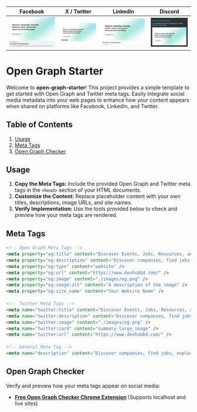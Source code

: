 | Facebook | X / Twitter | LinkedIn | Discord |
| -------- | ----------- | -------- | ------- |
| ![Thumbnail](https://github.com/muhammadhafijur/open-graph-starter/blob/main/images/facebook-thumbnail.png) | ![Thumbnail](https://github.com/muhammadhafijur/open-graph-starter/blob/main/images/twitter-thumbnail.png) | ![Thumbnail](https://github.com/muhammadhafijur/open-graph-starter/blob/main/images/linkedin-thumbnail.png) | ![Thumbnail](https://github.com/muhammadhafijur/open-graph-starter/blob/main/images/discord-thumbnail.png) |


# Open Graph Starter

Welcome to **open-graph-starter**! This project provides a simple template to get started with Open Graph and Twitter meta tags. Easily integrate social media metadata into your web pages to enhance how your content appears when shared on platforms like Facebook, LinkedIn, and Twitter.

## Table of Contents

1. [Usage](#usage)
2. [Meta Tags](#meta-tags)
3. [Open Graph Checker](#open-graph-checker)

## Usage


1. **Copy the Meta Tags:** Include the provided Open Graph and Twitter meta tags in the `<head>` section of your HTML documents.
2. **Customize the Content:** Replace placeholder content with your own titles, descriptions, image URLs, and site names.
3. **Verify Implementation:** Use the tools provided below to check and preview how your meta tags are rendered.

## Meta Tags


```html
<!-- Open Graph Meta Tags -->
<meta property="og:title" content="Discover Events, Jobs, Resources, and More | DevHubBD" />
<meta property="og:description" content="Discover companies, find jobs, explore events, and access resources all in one place on DevHubBD." />
<meta property="og:type" content="website" />
<meta property="og:url" content="https://www.devhubbd.com/" />
<meta property="og:image" content="./images/og.png" />
<meta property="og:image:alt" content="A description of the image" />
<meta property="og:site_name" content="Your Website Name" />

<!-- Twitter Meta Tags -->
<meta name="twitter:title" content="Discover Events, Jobs, Resources, and More | DevHubBD" />
<meta name="twitter:description" content="Discover companies, find jobs, explore events, and access resources all in one place on DevHubBD." />
<meta name="twitter:image" content="./images/og.png" />
<meta name="twitter:card" content="summary_large_image" />
<meta name="twitter:url" content="https://www.devhubbd.com/" />

<!-- General Meta Tag -->
<meta name="description" content="Discover companies, find jobs, explore events, and access resources all in one place on DevHubBD." />
```


## Open Graph Checker

Verify and preview how your meta tags appear on social media:

- **[Free Open Graph Checker Chrome Extension](https://chromewebstore.google.com/detail/social-share-preview/ggnikicjfklimmffbkhknndafpdlabib)** (Supports localhost and live sites)